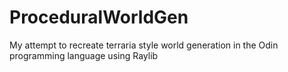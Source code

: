 # ProceduralWorldGen
My attempt to recreate terraria style world generation in the Odin programming language using Raylib
